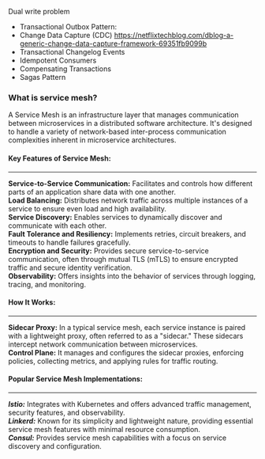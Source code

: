 Dual write problem
 - Transactional Outbox Pattern:
 - Change Data Capture (CDC)
      https://netflixtechblog.com/dblog-a-generic-change-data-capture-framework-69351fb9099b
 - Transactional Changelog Events
 - Idempotent Consumers
 - Compensating Transactions
 - Sagas Pattern


 ### What is service mesh?
 A Service Mesh is an infrastructure layer that manages communication between microservices in a distributed
 software architecture. It's designed to handle a variety of network-based inter-process communication
 complexities inherent in microservice architectures.

#### Key Features of Service Mesh:
***
 **Service-to-Service Communication:** Facilitates and controls how different parts of an application share data with one another.\
 **Load Balancing:** Distributes network traffic across multiple instances of a service to ensure even load and high availability.\
 **Service Discovery:** Enables services to dynamically discover and communicate with each other.\
 **Fault Tolerance and Resiliency:** Implements retries, circuit breakers, and timeouts to handle failures gracefully.\
 **Encryption and Security:** Provides secure service-to-service communication, often through mutual TLS (mTLS) to ensure encrypted traffic and secure identity verification.\
 **Observability:** Offers insights into the behavior of services through logging, tracing, and monitoring.
 
#### How It Works:
***
 **Sidecar Proxy:** In a typical service mesh, each service instance is paired with a lightweight proxy, often referred to as a "sidecar." These sidecars intercept network communication between microservices.\
 **Control Plane:** It manages and configures the sidecar proxies, enforcing policies, collecting metrics, and applying rules for traffic routing.
 
#### Popular Service Mesh Implementations:
***
 **_Istio:_** Integrates with Kubernetes and offers advanced traffic management, security features, and observability.\
 **_Linkerd:_** Known for its simplicity and lightweight nature, providing essential service mesh features with minimal resource consumption.\
 **_Consul:_** Provides service mesh capabilities with a focus on service discovery and configuration.